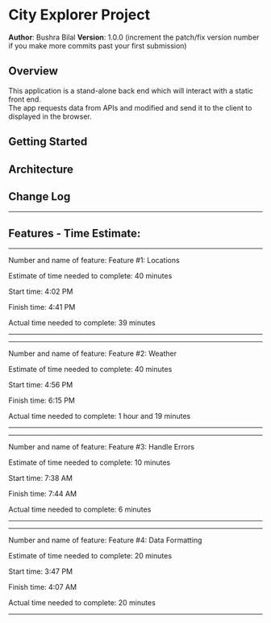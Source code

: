 # City Explorer Project

**Author**: Bushra Bilal
**Version**: 1.0.0 (increment the patch/fix version number if you make more commits past your first submission)

## Overview
This application is a stand-alone back end which will interact with a static front end.  
The app requests data from APIs and modified and send it to the client to displayed in the browser.

## Getting Started
<!-- What are the steps that a user must take in order to build this app on their own machine and get it running? -->

## Architecture
<!-- Provide a detailed description of the application design. What technologies (languages, libraries, etc) you're using, and any other relevant design information. -->

## Change Log
<!-- Use this area to document the iterative changes made to your application as each feature is successfully implemented. Use time stamps. Here's an examples:

01-01-2001 4:59pm - Application now has a fully-functional express server, with a GET route for the location resource.

## Credits and Collaborations
<!-- Give credit (and a link) to other people or resources that helped you build this application. -->


-------------------

## Features - Time Estimate:

___

Number and name of feature: Feature #1: Locations

Estimate of time needed to complete: 40 minutes

Start time: 4:02 PM

Finish time: 4:41 PM

Actual time needed to complete: 39 minutes

___

___

Number and name of feature: Feature #2: Weather

Estimate of time needed to complete: 40 minutes

Start time: 4:56 PM

Finish time: 6:15 PM

Actual time needed to complete: 1 hour and 19 minutes

___

___

Number and name of feature: Feature #3: Handle Errors

Estimate of time needed to complete: 10 minutes

Start time: 7:38 AM

Finish time: 7:44 AM

Actual time needed to complete: 6 minutes

___

___

Number and name of feature: Feature #4: Data Formatting

Estimate of time needed to complete: 20 minutes

Start time: 3:47 PM

Finish time: 4:07 AM

Actual time needed to complete: 20 minutes

___
